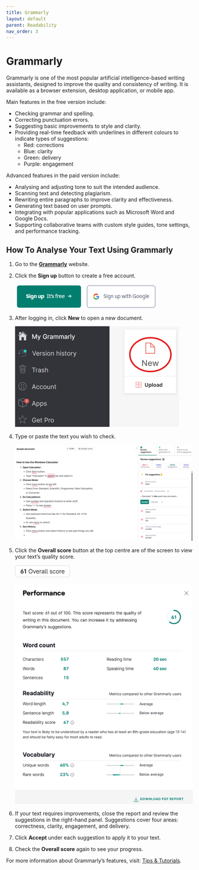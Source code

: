 ```yaml
---
title: Grammarly
layout: default
parent: Readability
nav_order: 3
---
```


# Grammarly

Grammarly is one of the most popular artificial intelligence-based writing assistants, designed to improve the quality and consistency of writing. It is available as a browser extension, desktop application, or mobile app.

Main features in the free version include:

*  Checking grammar and spelling.
*  Correcting punctuation errors. 
*  Suggesting basic improvements to style and clarity.
*  Providing real-time feedback with underlines in different colours to indicate types of suggestions: 
   *  Red: corrections
   *  Blue: clarity
   *  Green: delivery
   *  Purple: engagement

Advanced features in the paid version include: 

*  Analysing and adjusting tone to suit the intended audience.
*  Scanning text and detecting plagiarism. 
*  Rewriting entire paragraphs to improve clarity and effectiveness.
*  Generating text based on user prompts.
*  Integrating with popular applications such as Microsoft Word and Google Docs.
*  Supporting collaborative teams with custom style guides, tone settings, and performance tracking.

## How To Analyse Your Text Using Grammarly

1. Go to the [**Grammarly**](https://app.grammarly.com/) website.
2. Click the **Sign up** button to create a free account. 
 
   [![grammarlysignup](../images/grammarlysignup.png "grammarlysignup")](../images/grammarlysignup.png)

3. After logging in, click **New** to open a new document.
   
   [![grammarlynew](../images/grammarlynew.png "grammarlynew")](../images/grammarlynew.png)

4. Type or paste the text you wish to check.
   
   [![grammarlysample](../images/grammarlysample.png "grammarlysample")](../images/grammarlysample.png)

5. Click the **Overall score** button at the top centre are of the screen to view your text’s quality score.
   
   [![grammarlyscore](../images/grammarlyscore.png "grammarlyscore")](../images/grammarlyscore.png)

   [![grammarlyreport](../images/grammarlyreport.png "grammarlyreport")](../images/grammarlyreport.png)

6. If your text requires improvements, close the report and review the suggestions in the right-hand panel. Suggestions cover four areas: correctness, clarity, engagement, and delivery.
7. Click **Accept** under each suggestion to apply it to your text.
8. Check the **Overall score** again to see your progress.

For more information about Grammarly’s features, visit: [Tips & Tutorials](https://support.grammarly.com/hc/en-us/categories/115000018631-Tips-Tutorials).
